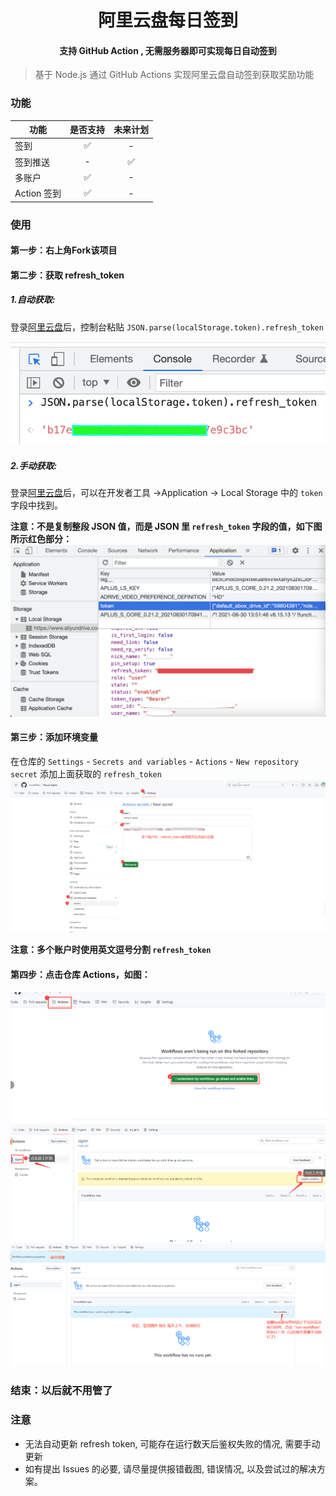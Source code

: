 <h1 align="center">阿里云盘每日签到</h1>
<h4 align="center">支持 GitHub Action , 无需服务器即可实现每日自动签到</h4>

> 基于 Node.js 通过 GitHub Actions 实现阿里云盘自动签到获取奖励功能

### 功能

| 功能        | 是否支持 | 未来计划 |
|-----------|:----:|:----:|
| 签到        |  ✅   |  -   |
| 签到推送      |  -   |  ✅   |
| 多账户       |  ✅   |  -   |
| Action 签到 |  ✅   |  -   |

### 使用
#### 第一步：右上角Fork该项目
#### 第二步：获取 refresh_token

##### 1.自动获取: 
登录[阿里云盘](https://www.aliyundrive.com/drive/)后，控制台粘贴 `JSON.parse(localStorage.token).refresh_token`

![](./assets/refresh_token_1.png)

##### 2.手动获取: 
登录[阿里云盘](https://www.aliyundrive.com/drive/)后，可以在开发者工具 ->Application -> Local Storage 中的 `token` 字段中找到。  

**注意：不是复制整段 JSON 值，而是 JSON 里 `refresh_token` 字段的值，如下图所示红色部分：**
  ![refresh token](./assets/refresh_token_2.png)

#### 第三步：添加环境变量
在仓库的 `Settings` - `Secrets and variables` - `Actions` - `New repository secret` 添加上面获取的 `refresh_token`
![img_1.png](assets%2Fimg_1.png)

**注意：多个账户时使用英文逗号分割 `refresh_token`**


#### 第四步：点击仓库 Actions，如图：
![img.png](assets/img.png)
![img.png](assets/workflow.png)
![img.png](assets/suc.png)

### 结束：以后就不用管了

### 注意

- 无法自动更新 refresh token, 可能存在运行数天后鉴权失败的情况, 需要手动更新
- 如有提出 Issues 的必要, 请尽量提供报错截图, 错误情况, 以及尝试过的解决方案。

